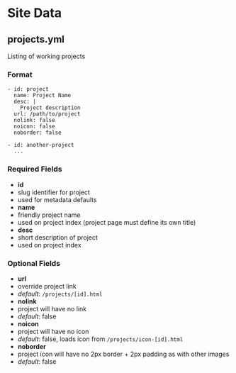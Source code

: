 # Site Data

## projects.yml

Listing of working projects

### Format

~~~
- id: project
  name: Project Name
  desc: |
    Project description
  url: /path/to/project
  nolink: false
  noicon: false
  noborder: false
  
- id: another-project
  ...
~~~

### Required Fields
 - **id**
  - slug identifier for project
  - used for metadata defaults
 - **name**
  - friendly project name
  - used on project index (project page must define its own title)
 - **desc**
  - short description of project
  - used on project index

### Optional Fields
 - **url**
  - override project link
  - *default*: `/projects/[id].html`
 - **nolink**
  - project will have no link
  - *default*: false
 - **noicon**
  - project will have no icon
  - *default*: false, loads icon from `/projects/icon-[id].html`
 - **noborder**
  - project icon will have no 2px border + 2px padding as with other images
  - *default*: false
